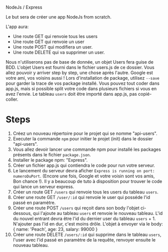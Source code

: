 NodeJs / Express

Le but sera de créer une app NodeJs from scratch.

L'app aura:

-   Une route GET qui renvoie tous les users
-   Une route GET qui renvoie un user
-   Une route POST qui modifiera un user.
-   Une route DELETE qui va supprimer un user.

Nous n'utiliserons pas de base de donnée, un objet Users fera guise de BDD.
L'objet Users est fourni dans le fichier users.js de ce dossier.
Vous allez pouvoir y arriver step by step, une chose après l'autre.
Google est votre ami, vos voisins aussi !
Lors d'installation de package, utilisez `--save` pour garder la trace de vos package installé.
Vous pouvez tout coder dans app.js, mais si possible split votre code dans plusieurs fichiers si vous en avez l'envie.
Le tableau `users` doit être importé dans app.js, pas copié-coller.

# Steps

1. Créez un nouveau répertoire pour le projet qui se nomme "api-users".
2. Executer la commande `npm` pour initier le projet (init) dans le dossier "api-users".
3. Vous allez devoir lancer une commande npm pour installé les packages présents dans le fichier `package.json`.
4. Installer le package npm: "Express".
5. Créer un fichier app.js qui contiendra le code pour run votre serveur.
6. Le lancement du serveur devra aficher `Express is running on port: numeroDuPort`. (Encore une fois, Google et votre voisin sont vos amis, Bon chance !).
   Il y a beaucoup de tuto à disposition pour trouver le code qui lance un serveur express.
7. Créer un route GET `/users` qui renvoie tous les users du tableau `users`.
8. Créer une route GET `/user/:id` qui renvoie le user qui posséde l'id passé en paramètre.
9. Créer une route POST `/users` qui reçoit dans son body l'objet ci-dessous, qui l'ajoute au tableau `users` et renvoie le nouveau tableau. L'id du nouvel entrant devra être l'id du dernier user du tableau `users` + 1.
   N'ajouter pas l'id en dur, c'est moins drôle.
   L'objet à envoyer via le body: { name: 'Peach', age: 23, salary: 99000 }
10. Créer une route DELETE `/users/:id` qui supprime dans le tableau `users`, l'user avec l'id passé en paramètre de la requête, renvoyer ensuite le nouveau tableau.
